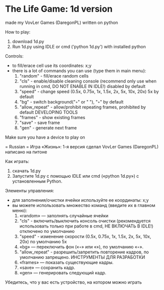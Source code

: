 # The Life Game: 1d version
made my VovLer Games (DaregonPL)
written on python

How to play:
1. download 1d.py
2. Run 1d.py using IDLE or cmd ('python 1d.py') with installed python

Controls:
- to fill/erace cell use its coordinates: x;y
- there is a lot of commands you can use (type them in main menu):
  1. "random" - fill/erace random cells
  2. "cls" - enable/disable cleaning console (recommend only use when running in cmd, DO NOT ENABLE IN IDLE!) disabled by default
  3. "speed" - change speed (0.5x, 0.75x, 1x, 1.5x, 2x, 5x, 10x, 20x)  5x by default
  4. "bg" - switch background("◦" or " "), "◦" by default
  5. "allow_repeat" - allow/prohibit repeating frames, prohibited by default
     DEVELOPING TOOLS
  6. "frames" - show existing frames
  7. "save" - save frame
  8. "gen" - generate next frame

Make sure you have a device to play on

= Russian =
Игра «Жизнь»: 1-я версия
сделал VovLer Games (DaregonPL)
написано на питоне

Как играть:
1. скачать 1d.py
2. Запустите 1d.py с помощью IDLE или cmd («python 1d.py») с установленным Python.

Элементы управления:
- для заполнения/очистки ячейки используйте ее координаты: x;y
- вы можете использовать множество команд (введите их в главном меню):
   1. «random» — заполнять случайные ячейки
   2. "cls" - включить/выключить консоль очистки (рекомендуется использовать только при работе в cmd, НЕ ВКЛЮЧАТЬ В IDLE!) отключено по умолчанию
   3. "speed" - изменение скорости (0.5x, 0.75x, 1x, 1.5x, 2x, 5x, 10x, 20x) по умолчанию 5x
   4. «bg» — переключить фон («◦» или «»), по умолчанию «◦».
   5. "allow_repeat" - разрешить/запретить повторение кадров, по умолчанию запрещено.
      ИНСТРУМЕНТЫ ДЛЯ РАЗРАБОТКИ
   6. «frames» — показать существующие кадры.
   7. «save» — сохранить кадр.
   8. «gen» — генерировать следующий кадр.

Убедитесь, что у вас есть устройство, на котором можно играть
